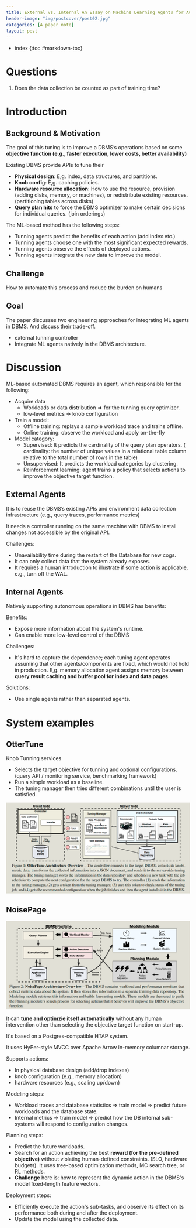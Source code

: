 ```yaml
---
title: External vs. Internal An Essay on Machine Learning Agents for Autonomous Database Management Systems
header-image: "img/postcover/post02.jpg"
categories: [A paper note]
layout: post
---
```

- index
{:toc #markdown-toc}
# Questions

1. Does the data collection be counted as part of training time?

# Introduction

## Background & Motivation

The goal of this tuning is to improve a DBMS’s operations based on some **objective function (e.g., faster execution, lower costs, better availability)**

Existing DBMS provide APIs to tune their

- **Physical design**: E,g. index, data structures, and partitions. 
- **Knob confi**g: E,g.  caching policies.
- **Hardware resource allocation**: How to use the resource, provision (adding disks, memory, or machines), or redistribute existing resources. (partitioning tables across disks)
- **Query plan hits** to force the DBMS optimizer to make certain decisions for individual queries. (join orderings)

The ML-based method has the following steps:

- Tunning agents predict the benefits of each action (add index etc.)
- Tunning agents choose one with the most significant expected rewards.
- Tunning agents observe the effects of deployed actions.
- Tunning agents integrate the new data to improve the model.

## Challenge

How to automate this process and reduce the burden on humans

## Goal

The paper discusses two engineering approaches for integrating ML agents in DBMS. And discuss their trade-off.

- external tunning controller 
- Integrate ML agents natively in the DBMS architecture.

# Discussion

ML-based automated DBMS requires an agent, which responsible for the following: 

- Acquire data
  - Workloads or data distribution => for the tunning query optimizer.
  - low-level metrics => knob configuration
- Train a model: 
  - Offline training: replays a sample workload trace and trains offline.
  - Online training: observe the workload and apply on-the-fly
- Model category:
  - Supervised: It predicts the cardinality of the query plan operators. ( cardinality:  the number of unique values in a relational table column relative to the total number of rows in the table)
  - Unsupervised: It predicts the workload categories by clustering.
  - Reinforcement learning: agent trains a policy that selects actions to improve the objective target function. 

## External Agents

It is to reuse the DBMS’s existing APIs and environment data collection infrastructure (e.g., query traces, performance metrics)

It needs a controller running on the same machine with DBMS to install changes not accessible by the original API.

Challenges:

- Unavailability time during the restart of the Database for new cogs.
- It can only collect data that the system already exposes.
- It requires a human introduction to illustrate if some action is applicable, e.g., turn off the WAL.

## Internal Agents

Natively supporting autonomous operations in DBMS has benefits:

Benefits:

- Expose more information about the system's runtime.
- Can enable more low-level control of the DBMS

Challenges:

- It's hard to capture the dependence; each tuning agent operates assuming that other agents/components are fixed, which would not hold in production. E,g. memory allocation agent assigns memory between **query result caching and buffer pool for index and data pages.**

Solutions:

- Use single agents rather than separated agents.

# System examples

## OtterTune

Knob Tunning services

- Selects the target objective for tunning and optional configurations. (query API / monitoring service, benchmarking framework)
- Run a simple workload as a baseline.
- The tuning manager then tries different combinations until the user is satisfied.

![image-20230220134107777](../../img/a_img_store/image-20230220134107777.png)

## NoisePage

![image-20230220144014770](../../img/a_img_store/image-20230220144014770.png)

It can **tune and optimzie itself automatically** without any human intervention other than selecting the objective target function on start-up.

It's based on a Postgres-compatible HTAP system.

It uses HyPer-style MVCC over Apache Arrow in-memory columnar storage.

Supports actions:

- In physical database design (add/drop indexes)
- knob configuration (e.g., memory allocation)
- hardware resources (e.g., scaling up/down)

Modeling steps:

- Workload traces and database statistics => train model => predict future workloads and the database state.
- Internal metrics => train model => predict how the DB internal sub-systems will respond to configuration changes.

Planning steps:

- Predict the future workloads.
- Search for an action achieving the best **reward (for the pre-defined objective)** without violating human-defined constraints. (SLO, hardware budgets). It uses tree-based optimization methods, MC search tree, or RL methods.
- **Challenge** here is: how to represent the dynamic action in the DBMS's model fixed-length feature vectors.

Deployment steps:

- Efficiently execute the action's sub-tasks, and observe its effect on its performance both during and after the deployment.
- Update the model using the collected data.







